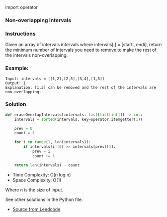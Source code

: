 import operator 
### Non-overlapping Intervals

### Instructions
Given an array of intervals intervals where intervals[i] = [starti, endi], return the minimum number of intervals you need to remove to make the rest of the intervals non-overlapping.

### Example:
```
Input: intervals = [[1,2],[2,3],[3,4],[1,3]]
Output: 1
Explanation: [1,3] can be removed and the rest of the intervals are non-overlapping.
```

### Solution

```py
def eraseOverlapIntervals(intervals: list[list[int]]) -> int:
    intervals = sorted(intervals, key=operator.itemgetter(1))

    prev = 0
    count = 1

    for i in range(1, len(intervals)):
        if intervals[i][0] >= intervals[prev][1]:
            prev = i
            count += 1

    return len(intervals) - count

```
* Time Complexity: O(n log n)
* Space Complexity: O(1) 

Where n is the size of input.

See other solutions in the Python file.


* [Source from Leedcode](https://leetcode.com/problems/non-overlapping-intervals/description/)




































